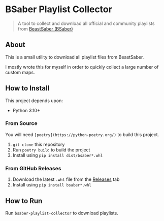 # BSaber Playlist Collector

> A tool to collect and download all official and community playlists from [BeastSaber (BSaber)](bsaber.com)

## About

This is a small utility to download all playlist files from BeastSaber.

I mostly wrote this for myself in order to quickly collect a large number of custom maps.

## How to Install

This project depends upon:

- Python 3.10+

### From Source

You will need `[poetry](https://python-poetry.org/)` to build this project.

1. `git clone` this repository
2. Run `poetry build` to build the project
3. Install using `pip install dist/bsaber*.whl`

### From GitHub Releases

1. Download the latest `.whl` file from the [Releases](https://github.com/NicholasSynovic/bsaber-playlist-collector/releases/latest) tab
2. Install using `pip install bsaber*.whl`

## How to Run

Run `bsaber-playlist-collector` to download playlists.
